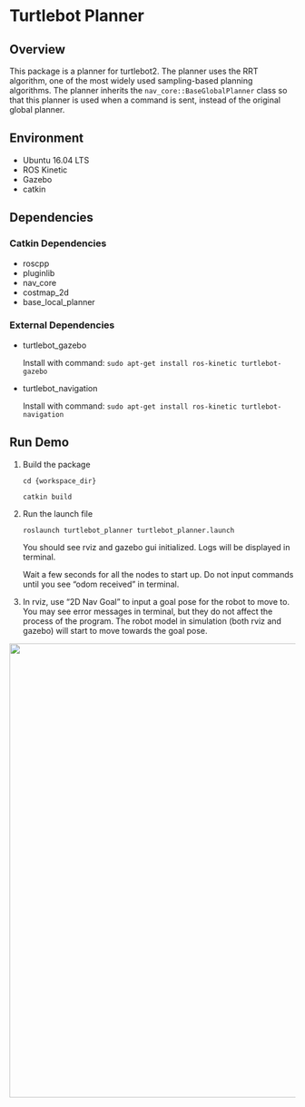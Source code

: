 # Turtlebot Planner

## Overview

This package is a planner for turtlebot2. The planner uses the RRT algorithm, one of the most widely used sampling-based planning algorithms. The planner inherits the `nav_core::BaseGlobalPlanner` class so that this planner is used when a command is sent, instead of the original global planner.

## Environment

- Ubuntu 16.04 LTS
- ROS Kinetic
- Gazebo
- catkin

## Dependencies

### Catkin Dependencies

- roscpp
- pluginlib
- nav_core
- costmap_2d
- base_local_planner

### External Dependencies

- turtlebot_gazebo
    
    Install with command: `sudo apt-get install ros-kinetic turtlebot-gazebo`
    
- turtlebot_navigation
    
    Install with command: `sudo apt-get install ros-kinetic turtlebot-navigation`
    

## Run Demo

1. Build the package
    
    `cd {workspace_dir}`
    
    `catkin build`
    
2. Run the launch file
    
    `roslaunch turtlebot_planner turtlebot_planner.launch`
    
    You should see rviz and gazebo gui initialized. Logs will be displayed in terminal.
    
    Wait a few seconds for all the nodes to start up. Do not input commands until you see “odom received” in terminal. 
    
3. In rviz, use “2D Nav Goal” to input a goal pose for the robot to move to. You may see error messages in terminal, but they do not affect the process of the program. The robot model in simulation (both rviz and gazebo) will start to move towards the goal pose.
<img src="short_demo.gif" width = "800"/>
